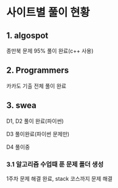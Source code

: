 # 사이트별 풀이 현황

## 1. algospot

종만북 문제 95% 풀이 완료(c++ 사용)



## 2. Programmers

카카도 기출 전체 풀이 완료



## 3. swea

D1, D2 풀이 완료(파이썬)

D3 풀이완료(파이썬 문제만)

D4 풀이중

### 3.1 알고리즘 수업때 푼 문제 폴더 생성

1주차 문제 해결 완료, stack 코스까지 문제 해결

